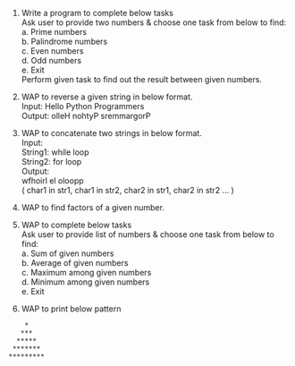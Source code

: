 1. Write a program to complete below tasks  
    Ask user to provide two numbers & choose one task from below to find:  
    a. Prime numbers  
    b. Palindrome numbers  
    c. Even numbers  
    d. Odd numbers  
    e. Exit  
   Perform given task to find out the result between given numbers.

2. WAP to reverse a given string in below format.  
   Input: Hello Python Programmers  
   Output:  olleH nohtyP sremmargorP  

3. WAP to concatenate two strings in below format.  
   Input:  
     String1: while loop  
     String2: for loop  
   Output:  
     wfhoirl el oloopp  
     ( char1 in str1, char1 in str2, char2 in str1, char2 in str2 ... )

4. WAP to find factors of a given number.

5. WAP to complete below tasks  
    Ask user to provide list of numbers & choose one task from below to find:  
    a. Sum of given numbers  
    b. Average of given numbers  
    c. Maximum among given numbers  
    d. Minimum among given numbers  
    e. Exit

6. WAP to print below pattern
```   
    *  
   ***  
  *****  
 *******  
*********
```


